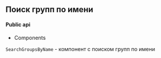 ## Поиск групп по имени

#### Public api

- Components

`SearchGroupsByName` - компонент с поиском групп по имени
